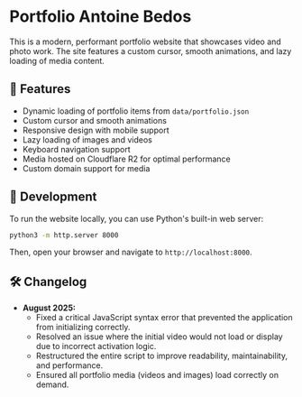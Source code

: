 # Portfolio Antoine Bedos

This is a modern, performant portfolio website that showcases video and photo work. The site features a custom cursor, smooth animations, and lazy loading of media content.

## 🚀 Features

- Dynamic loading of portfolio items from `data/portfolio.json`
- Custom cursor and smooth animations
- Responsive design with mobile support
- Lazy loading of images and videos
- Keyboard navigation support
- Media hosted on Cloudflare R2 for optimal performance
- Custom domain support for media

## 🔧 Development

To run the website locally, you can use Python's built-in web server:

```bash
python3 -m http.server 8000
```

Then, open your browser and navigate to `http://localhost:8000`.

## 🛠️ Changelog

- **August 2025:**
  - Fixed a critical JavaScript syntax error that prevented the application from initializing correctly.
  - Resolved an issue where the initial video would not load or display due to incorrect activation logic.
  - Restructured the entire script to improve readability, maintainability, and performance.
  - Ensured all portfolio media (videos and images) load correctly on demand.

